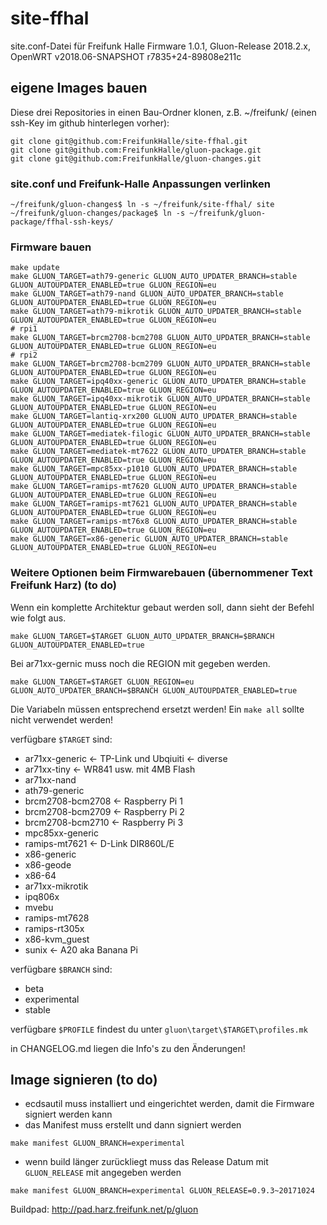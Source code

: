 # site-ffhal
site.conf-Datei für Freifunk Halle Firmware 1.0.1, Gluon-Release 2018.2.x, OpenWRT v2018.06-SNAPSHOT r7835+24-89808e211c

## eigene Images bauen
Diese drei Repositories in einen Bau-Ordner klonen, z.B. ~/freifunk/ (einen ssh-Key im github hinterlegen vorher):
```
git clone git@github.com:FreifunkHalle/site-ffhal.git
git clone git@github.com:FreifunkHalle/gluon-package.git
git clone git@github.com:FreifunkHalle/gluon-changes.git
```

### site.conf und Freifunk-Halle Anpassungen verlinken
```
~/freifunk/gluon-changes$ ln -s ~/freifunk/site-ffhal/ site
~/freifunk/gluon-changes/package$ ln -s ~/freifunk/gluon-package/ffhal-ssh-keys/
```

### Firmware bauen
```
make update
make GLUON_TARGET=ath79-generic GLUON_AUTO_UPDATER_BRANCH=stable GLUON_AUTOUPDATER_ENABLED=true GLUON_REGION=eu
make GLUON_TARGET=ath79-nand GLUON_AUTO_UPDATER_BRANCH=stable GLUON_AUTOUPDATER_ENABLED=true GLUON_REGION=eu
make GLUON_TARGET=ath79-mikrotik GLUON_AUTO_UPDATER_BRANCH=stable GLUON_AUTOUPDATER_ENABLED=true GLUON_REGION=eu
# rpi1
make GLUON_TARGET=brcm2708-bcm2708 GLUON_AUTO_UPDATER_BRANCH=stable GLUON_AUTOUPDATER_ENABLED=true GLUON_REGION=eu
# rpi2
make GLUON_TARGET=brcm2708-bcm2709 GLUON_AUTO_UPDATER_BRANCH=stable GLUON_AUTOUPDATER_ENABLED=true GLUON_REGION=eu
make GLUON_TARGET=ipq40xx-generic GLUON_AUTO_UPDATER_BRANCH=stable GLUON_AUTOUPDATER_ENABLED=true GLUON_REGION=eu
make GLUON_TARGET=ipq40xx-mikrotik GLUON_AUTO_UPDATER_BRANCH=stable GLUON_AUTOUPDATER_ENABLED=true GLUON_REGION=eu
make GLUON_TARGET=lantiq-xrx200 GLUON_AUTO_UPDATER_BRANCH=stable GLUON_AUTOUPDATER_ENABLED=true GLUON_REGION=eu
make GLUON_TARGET=mediatek-filogic GLUON_AUTO_UPDATER_BRANCH=stable GLUON_AUTOUPDATER_ENABLED=true GLUON_REGION=eu
make GLUON_TARGET=mediatek-mt7622 GLUON_AUTO_UPDATER_BRANCH=stable GLUON_AUTOUPDATER_ENABLED=true GLUON_REGION=eu
make GLUON_TARGET=mpc85xx-p1010 GLUON_AUTO_UPDATER_BRANCH=stable GLUON_AUTOUPDATER_ENABLED=true GLUON_REGION=eu
make GLUON_TARGET=ramips-mt7620 GLUON_AUTO_UPDATER_BRANCH=stable GLUON_AUTOUPDATER_ENABLED=true GLUON_REGION=eu
make GLUON_TARGET=ramips-mt7621 GLUON_AUTO_UPDATER_BRANCH=stable GLUON_AUTOUPDATER_ENABLED=true GLUON_REGION=eu
make GLUON_TARGET=ramips-mt76x8 GLUON_AUTO_UPDATER_BRANCH=stable GLUON_AUTOUPDATER_ENABLED=true GLUON_REGION=eu
make GLUON_TARGET=x86-generic GLUON_AUTO_UPDATER_BRANCH=stable GLUON_AUTOUPDATER_ENABLED=true GLUON_REGION=eu
```

### Weitere Optionen beim Firmwarebauen (übernommener Text Freifunk Harz) (to do)

Wenn ein komplette Architektur gebaut werden soll, dann sieht der Befehl wie folgt aus.

```
make GLUON_TARGET=$TARGET GLUON_AUTO_UPDATER_BRANCH=$BRANCH GLUON_AUTOUPDATER_ENABLED=true
```
Bei ar71xx-gernic muss noch die REGION mit gegeben werden.

```
make GLUON_TARGET=$TARGET GLUON_REGION=eu GLUON_AUTO_UPDATER_BRANCH=$BRANCH GLUON_AUTOUPDATER_ENABLED=true
```

Die Variabeln müssen entsprechend ersetzt werden! Ein `make all` sollte nicht verwendet werden!

verfügbare `$TARGET` sind:
- ar71xx-generic <- TP-Link und Ubqiuiti <- diverse
- ar71xx-tiny <- WR841 usw. mit 4MB Flash
- ar71xx-nand
- ath79-generic
- brcm2708-bcm2708 <- Raspberry Pi 1
- brcm2708-bcm2709 <- Raspberry Pi 2
- brcm2708-bcm2710 <- Raspberry Pi 3
- mpc85xx-generic
- ramips-mt7621 <- D-Link DIR860L/E
- x86-generic
- x86-geode
- x86-64
- ar71xx-mikrotik
- ipq806x
- mvebu
- ramips-mt7628
- ramips-rt305x
- x86-kvm_guest
- sunix <- A20 aka Banana Pi

verfügbare `$BRANCH` sind:
- beta
- experimental
- stable

verfügbare `$PROFILE` findest du unter `gluon\target\$TARGET\profiles.mk`

in CHANGELOG.md liegen die Info's zu den Änderungen!

## Image signieren (to do)

- ecdsautil muss installiert und eingerichtet werden, damit die Firmware signiert werden kann
- das Manifest muss erstellt und dann signiert werden

`make manifest GLUON_BRANCH=experimental`

- wenn build länger zurückliegt muss das Release Datum mit `GLUON_RELEASE` mit angegeben werden

`make manifest GLUON_BRANCH=experimental GLUON_RELEASE=0.9.3~20171024`


Buildpad: http://pad.harz.freifunk.net/p/gluon
